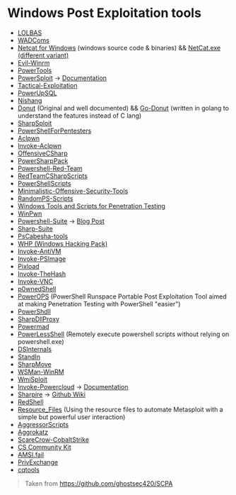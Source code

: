# Windows Post Exploitation tools 

* [LOLBAS](https://lolbas-project.github.io)
* [WADComs](https://wadcoms.github.io/)
* [Netcat for Windows](https://eternallybored.org/misc/netcat) (windows source code & binaries) && [NetCat.exe (different variant)](https://github.com/int0x33/nc.exe/)
* [Evil-Winrm](https://github.com/Hackplayers/evil-winrm)
* [PowerTools](https://github.com/PowerShellEmpire/PowerTools)
* [PowerSploit](https://github.com/PowerShellMafia/PowerSploit) -> [Documentation](https://powersploit.readthedocs.io/en/latest/)
* [Tactical-Exploitation](https://github.com/0xdea/tactical-exploitation)
* [PowerUpSQL](https://github.com/NetSPI/PowerUpSQL)
* [Nishang](https://github.com/samratashok/nishang)
* [Donut](https://github.com/TheWover/donut) (Original and well documented) && [Go-Donut](https://github.com/Binject/go-donut) (written in golang to understand the features instead of C lang)
* [SharpSploit](https://github.com/cobbr/SharpSploit)
* [PowerShellForPentesters](https://github.com/dievus/PowerShellForPentesters)
* [Aclpwn](https://github.com/fox-it/aclpwn.py)
* [Invoke-Aclpwn](https://github.com/fox-it/Invoke-ACLPwn)
* [OffensiveCSharp](https://github.com/matterpreter/OffensiveCSharp)
* [PowerSharpPack](https://github.com/S3cur3Th1sSh1t/PowerSharpPack)
* [Powershell-Red-Team](https://github.com/tobor88/PowerShell-Red-Team)
* [RedTeamCSharpScripts](https://github.com/Mr-Un1k0d3r/RedTeamCSharpScripts)
* [PowerShellScripts](https://github.com/Arno0x/PowerShellScripts)
* [Minimalistic-Offensive-Security-Tools](https://github.com/InfosecMatter/Minimalistic-offensive-security-tools)
* [RandomPS-Scripts](https://github.com/xorrior/RandomPS-Scripts)
* [Windows Tools and Scripts for Penetration Testing](https://github.com/piyush-saurabh/penetration-testing)
* [WinPwn](https://github.com/S3cur3Th1sSh1t/WinPwn)
* [Powershell-Suite](https://github.com/FuzzySecurity/PowerShell-Suite) -> [Blog Post](https://securityonline.info/powershell-suite-powershell-attack-tookit/)
* [Sharp-Suite](https://github.com/FuzzySecurity/Sharp-Suite)
* [PsCabesha-tools](https://github.com/Hackplayers/PsCabesha-tools)
* [WHP (Windows Hacking Pack)](https://github.com/51x/WHP)
* [Invoke-AntiVM](https://github.com/robomotic/invoke-antivm)
* [Invoke-PSImage](https://github.com/peewpw/Invoke-PSImage)
* [Pixload](https://github.com/chinarulezzz/pixload)
* [Invoke-TheHash](https://github.com/Kevin-Robertson/Invoke-TheHash)
* [Invoke-VNC](https://github.com/klsecservices/Invoke-Vnc)
* [p0wnedShell](https://github.com/Cn33liz/p0wnedShell)
* [PowerOPS](https://github.com/theralfbrown/PowerOPS) (PowerShell Runspace Portable Post Exploitation Tool aimed at making Penetration Testing with PowerShell "easier")
* [PowerShdll](https://github.com/p3nt4/PowerShdll)
* [SharpDllProxy](https://github.com/Flangvik/SharpDllProxy)
* [Powermad](https://github.com/Kevin-Robertson/Powermad)
* [PowerLessShell](https://github.com/Mr-Un1k0d3r/PowerLessShell) (Remotely execute powershell scripts without relying on powershell.exe)
* [DSInternals](https://github.com/MichaelGrafnetter/DSInternals)
* [StandIn](https://github.com/FuzzySecurity/StandIn)
* [SharpMove](https://github.com/0xthirteen/SharpMove)
* [WSMan-WinRM](https://github.com/bohops/WSMan-WinRM)
* [WmiSploit](https://github.com/secabstraction/WmiSploit)
* [Invoke-Powercloud](https://github.com/mantvydasb/Invoke-PowerCloud) -> [Documentation](https://www.ired.team/offensive-security/exfiltration/payload-delivery-via-dns-using-invoke-powercloud)
* [Sharpire](https://github.com/0xbadjuju/Sharpire) -> [Github Wiki](https://github.com/0xbadjuju/Sharpire/wiki)
* [RedShell](https://github.com/Verizon/redshell)
* [Resource_Files](https://github.com/r00t-3xp10it/resource_files) (Using the resource files to automate Metasploit with a simple but powerful user interaction)
* [AggressorScripts](https://github.com/harleyQu1nn/AggressorScripts)
* [Aggrokatz](https://github.com/sec-consult/aggrokatz)
* [ScareCrow-CobaltStrike](https://github.com/GeorgePatsias/ScareCrow-CobaltStrike)
* [CS Community Kit](https://cobalt-strike.github.io/community_kit/)
* [AMSI.fail](https://amsi.fail/)
* [PrivExchange](https://github.com/dirkjanm/PrivExchange)
* [cqtools](https://github.com/BlackDiverX/cqtools)


> Taken from https://github.com/ghostsec420/SCPA